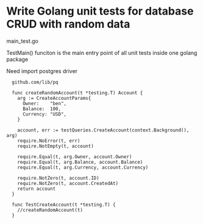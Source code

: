# Write Golang unit tests for database CRUD with random data

main_test.go

TestMain() funciton is the main entry point of all unit tests inside one golang package

Need import postgres driver
```
  github.com/lib/pq 
```



```
  func createRandomAccount(t *testing.T) Account {
    arg := CreateAccountParams{
      Owner:    "ben",
      Balance:  100,
      Currency: "USD",
    }

    account, err := testQueries.CreateAccount(context.Background(), arg)
    require.NoError(t, err)
    require.NotEmpty(t, account)

    require.Equal(t, arg.Owner, account.Owner)
    require.Equal(t, arg.Balance, account.Balance)
    require.Equal(t, arg.Currency, account.Currency)

    require.NotZero(t, account.ID)
    require.NotZero(t, account.CreatedAt)
    return account
  }

  func TestCreateAccount(t *testing.T) {
    //createRandomAccount(t)
  }
```